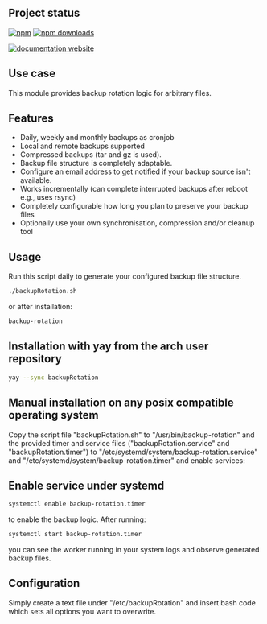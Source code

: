 <!-- #!/usr/bin/env markdown
-*- coding: utf-8 -*-
region header
Copyright Torben Sickert (info["~at~"]torben.website) 16.12.2012

License
-------

This library written by Torben Sickert stand under a creative commons naming
3.0 unported license. See https://creativecommons.org/licenses/by/3.0/deed.de
endregion -->

Project status
--------------

[![npm](https://img.shields.io/npm/v/backup-rotation?color=%23d55e5d&label=npm%20package%20version&logoColor=%23d55e5d)](https://www.npmjs.com/package/backup-rotation)
[![npm downloads](https://img.shields.io/npm/dy/backup-rotation.svg)](https://www.npmjs.com/package/backup-rotation)

<!-- Too unstable yet
[![dependencies](https://img.shields.io/david/thaibault/backup-rotation.svg)](https://david-dm.org/thaibault/backup-rotation)
[![development dependencies](https://img.shields.io/david/dev/thaibault/backup-rotation.svg)](https://david-dm.org/thaibault/backup-rotation?type=dev)
[![peer dependencies](https://img.shields.io/david/peer/thaibault/backup-rotation.svg)](https://david-dm.org/thaibault/backup-rotation?type=peer)
-->
[![documentation website](https://img.shields.io/website-up-down-green-red/https/torben.website/backup-rotation.svg?label=documentation-website)](https://torben.website/backup-rotation)

Use case
--------

This module provides backup rotation logic for arbitrary files.

Features
--------

- Daily, weekly and monthly backups as cronjob
- Local and remote backups supported
- Compressed backups (tar and gz is used).
- Backup file structure is completely adaptable.
- Configure an email address to get notified if your backup source isn't
  available.
- Works incrementally (can complete interrupted backups after reboot e.g., uses
  rsync)
- Completely configurable how long you plan to preserve your backup files
- Optionally use your own synchronisation, compression and/or cleanup tool

Usage
-----

Run this script daily to generate your configured backup file structure.

```sh
./backupRotation.sh
```

or after installation:

```sh
backup-rotation
```

Installation with yay from the arch user repository
-----------------------------------------------------

```sh
yay --sync backupRotation
```

Manual installation on any posix compatible operating system
------------------------------------------------------------

Copy the script file "backupRotation.sh" to "/usr/bin/backup-rotation" and the
provided timer and service files ("backupRotation.service" and
"backupRotation.timer") to "/etc/systemd/system/backup-rotation.service" and
"/etc/systemd/system/backup-rotation.timer" and enable services:

Enable service under systemd
----------------------------

```sh
systemctl enable backup-rotation.timer
```

to enable the backup logic. After running:

```sh
systemctl start backup-rotation.timer
```

you can see the worker running in your system logs and observe generated backup
files.

Configuration
-------------

Simply create a text file under "/etc/backupRotation" and insert bash code
which sets all options you want to overwrite.

<!-- region vim modline
vim: set tabstop=4 shiftwidth=4 expandtab:
vim: foldmethod=marker foldmarker=region,endregion:
endregion -->
